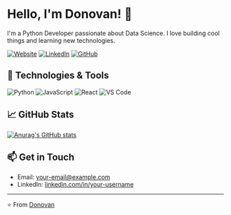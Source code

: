 <!--- Your Name -->
# Hello, I'm Donovan! 👋

<!--- Introduction -->
I'm a Python Developer passionate about Data Science. I love building cool things and learning new technologies.

<!--- Social Media Links -->
[![Website](https://img.shields.io/badge/Portfolio-Website-informational?style=flat&logo=google-chrome&logoColor=white&color=2bbc8a)](https://your-website-url.com/)
[![LinkedIn](https://img.shields.io/badge/LinkedIn-Connect-blue)](https://www.linkedin.com/in/donovan-clark/)
[![GitHub](https://img.shields.io/github/followers/your-username?label=Follow&style=social)](https://github.com/Hynek01)

<!--- Technologies and Tools -->
## 🔧 Technologies & Tools
![Python](https://img.shields.io/badge/Python-%2314354C.svg?style=flat&logo=python&logoColor=white)
![JavaScript](https://img.shields.io/badge/JavaScript-%23323330.svg?style=flat&logo=javascript&logoColor=%23F7DF1E)
![React](https://img.shields.io/badge/React-%2320232A.svg?style=flat&logo=react&logoColor=%2361DAFB)
![VS Code](https://img.shields.io/badge/VS_Code-%23007ACC.svg?style=flat&logo=visual-studio-code&logoColor=white)

<!--- GitHub Stats -->
## 📈 GitHub Stats
[![Anurag's GitHub stats](https://github-readme-stats.vercel.app/api?username=Hynek01)](https://github.com/anuraghazra/github-readme-stats)

<!--- Get in Touch -->
## 📫 Get in Touch
- Email: [your-email@example.com](mailto:donovan617970@gmail.com)
- LinkedIn: [linkedin.com/in/your-username](https://www.linkedin.com/in/donovan-clark/)

<!--- Footer -->
<hr>

⭐️ From [Donovan](https://github.com/Hynek01)
